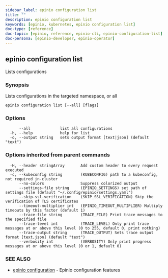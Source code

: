 ```yaml
---
sidebar_label: epinio configuration list
title: ""
description: epinio configuration list
keywords: [epinio, kubernetes, epinio configuration list]
doc-type: [reference]
doc-topic: [epinio, reference, epinio-cli, epinio-configuration-list]
doc-persona: [epinio-developer, epinio-operator]
---
```

## epinio configuration list

Lists configurations

### Synopsis

Lists configurations in the targeted namespace, or all

```
epinio configuration list [--all] [flags]
```

### Options

```
      --all             list all configurations
  -h, --help            help for list
  -o, --output string   sets output format [text|json] (default "text")
```

### Options inherited from parent commands

```
  -H, --header stringArray       Add custom header to every request executed
  -c, --kubeconfig string        (KUBECONFIG) path to a kubeconfig, not required in-cluster
      --no-colors                Suppress colorized output
      --settings-file string     (EPINIO_SETTINGS) set path of settings file (default "~/.config/epinio/settings.yaml")
      --skip-ssl-verification    (SKIP_SSL_VERIFICATION) Skip the verification of TLS certificates
      --timeout-multiplier int   (EPINIO_TIMEOUT_MULTIPLIER) Multiply timeouts by this factor (default 1)
      --trace-file string        (TRACE_FILE) Print trace messages to the specified file
      --trace-level int          (TRACE_LEVEL) Only print trace messages at or above this level (0 to 255, default 0, print nothing)
      --trace-output string      (TRACE_OUTPUT) Sets trace output format [text,json] (default "text")
      --verbosity int            (VERBOSITY) Only print progress messages at or above this level (0 or 1, default 0)
```

### SEE ALSO

* [epinio configuration](./epinio_configuration.md)	 - Epinio configuration features

